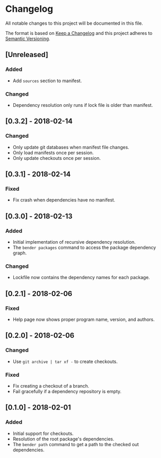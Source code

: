 # Changelog

All notable changes to this project will be documented in this file.

The format is based on [Keep a Changelog](http://keepachangelog.com/en/1.0.0/) and this project adheres to [Semantic Versioning](http://semver.org/spec/v2.0.0.html).

## [Unreleased]
### Added
- Add `sources` section to manifest.

### Changed
- Dependency resolution only runs if lock file is older than manifest.

## [0.3.2] - 2018-02-14
### Changed
- Only update git databases when manifest file changes.
- Only load manifests once per session.
- Only update checkouts once per session.

## [0.3.1] - 2018-02-14
### Fixed
- Fix crash when dependencies have no manifest.

## [0.3.0] - 2018-02-13
### Added
- Initial implementation of recursive dependency resolution.
- The `bender packages` command to access the package dependency graph.

### Changed
- Lockfile now contains the dependency names for each package.

## [0.2.1] - 2018-02-06
### Fixed
- Help page now shows proper program name, version, and authors.

## [0.2.0] - 2018-02-06
### Changed
- Use `git archive | tar xf -` to create checkouts.

### Fixed
- Fix creating a checkout of a branch.
- Fail gracefully if a dependency repository is empty.

## [0.1.0] - 2018-02-01
### Added
- Initial support for checkouts.
- Resolution of the root package's dependencies.
- The `bender path` command to get a path to the checked out dependencies.
